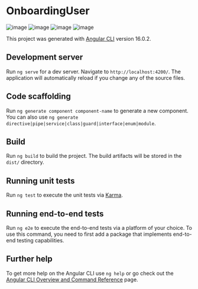 # OnboardingUser

![image](https://github.com/KotaYamini/onboarding-User/assets/48117959/cc97ad9b-04c8-4133-a0e1-7d1c58e3d2ed)
![image](https://github.com/KotaYamini/onboarding-User/assets/48117959/c322e223-9525-4800-a655-8cd8f748e849)
![image](https://github.com/KotaYamini/onboarding-User/assets/48117959/41769a52-6893-4bcc-914b-16c0cb508888)
![image](https://github.com/KotaYamini/onboarding-User/assets/48117959/6b8d671d-53bd-4d27-9906-198ae52d3419)

This project was generated with [Angular CLI](https://github.com/angular/angular-cli) version 16.0.2.

## Development server

Run `ng serve` for a dev server. Navigate to `http://localhost:4200/`. The application will automatically reload if you change any of the source files.

## Code scaffolding

Run `ng generate component component-name` to generate a new component. You can also use `ng generate directive|pipe|service|class|guard|interface|enum|module`.

## Build

Run `ng build` to build the project. The build artifacts will be stored in the `dist/` directory.

## Running unit tests

Run `ng test` to execute the unit tests via [Karma](https://karma-runner.github.io).

## Running end-to-end tests

Run `ng e2e` to execute the end-to-end tests via a platform of your choice. To use this command, you need to first add a package that implements end-to-end testing capabilities.

## Further help

To get more help on the Angular CLI use `ng help` or go check out the [Angular CLI Overview and Command Reference](https://angular.io/cli) page.

